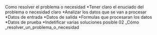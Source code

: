 Como resolver el problema  o necesidad 
*Tener claro el enuciado del problema o necesidad claro
*Analizar los datos que se van a procesar
  *Datos de entrada 
  *Datos de salida
  *Formulas que procesaran los datos
  *Datos de prueba
*Indetificar varias soluciones posible
02 _Cómo _resolver_un_problema_o_necesidad